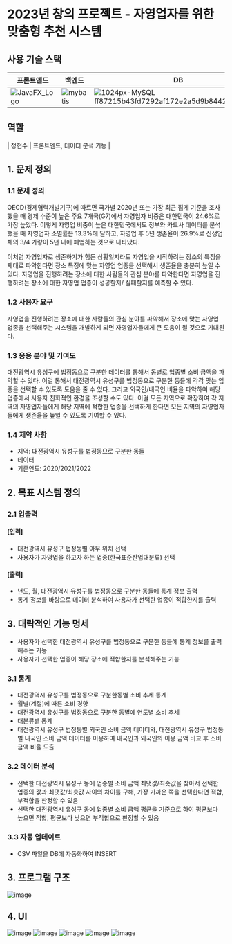 # 2023년 창의 프로젝트 - 자영업자를 위한 맞춤형 추천 시스템

## 사용 기술 스택
| 프론트엔드 | 백엔드 | DB |
| -- | -- | -- |
| ![JavaFX_Logo](https://github.com/winteeeee/CreativeProject/assets/102248077/e99697fc-daa5-479a-822e-0f0c669f2329) | ![mybatis](https://github.com/winteeeee/CreativeProject/assets/102248077/9de9109e-3f8c-44b8-ad2c-72b6dc39e90b) | ![1024px-MySQL ff87215b43fd7292af172e2a5d9b844217262571](https://github.com/winteeeee/CreativeProject/assets/102248077/fa1f0082-dbda-44a8-a864-c01043e0332e) |

## 역할
| 정현수 | 프론트엔드, 데이터 분석 기능 |

## 1. 문제 정의
### 1.1 문제 정의
  OECD(경제협력개발기구)에 따르면 국가별 2020년 또는 가장 최근 집계 기준을 조사했을 때 경제 수준이 높은 주요 7개국(G7)에서 자영업자 비중은 대한민국이 24.6%로 가장 높았다. 이렇게 자영업 비중이 높은 대한민국에서도 정부와 카드사 데이터를 분석했을 때 자영업자 소멸률은 13.3%에 달하고, 자영업 후 5년 생존율이 26.9%로 신생업체의 3/4 가량이 5년 내에 폐업하는 것으로 나타났다.
  
  이처럼 자영업자로 생존하기가 힘든 상황일지라도 자영업을 시작하려는 장소의 특징을 제대로 파악한다면 장소 특징에 맞는 자영업 업종을 선택해서 생존율을 충분히 높일 수 있다. 자영업을 진행하려는 장소에 대한 사람들의 관심 분야를 파악한다면 자영업을 진행하려는 장소에 대한 자영업 업종이 성공할지/ 실패할지를 예측할 수 있다.

### 1.2 사용자 요구
  자영업을 진행하려는 장소에 대한 사람들의 관심 분야를 파악해서 장소에 맞는 자영업 업종을 선택해주는 시스템을 개발하게 되면 자영업자들에게 큰 도움이 될 것으로 기대된다.
  
### 1.3 응용 분야 및 기여도
  대전광역시 유성구에 법정동으로 구분한 데이터를 통해서 동별로 업종별 소비 금액을 파악할 수 있다. 이걸 통해서 대전광역시 유성구를 법정동으로 구분한 동들에 각각 맞는 업종을 선택할 수 있도록 도움을 줄 수 있다. 그리고 외국인/내국인 비율을 파악하여 해당 업종에서 사용자 친화적인 환경을 조성할 수도 있다.
  이걸 모든 지역으로 확장하여 각 지역의 자영업자들에게 해당 지역에 적합한 업종을 선택하게 한다면 모든 지역의 자영업자들에게 생존율을 높일 수 있도록 기여할 수 있다. 
  
### 1.4 제약 사항
  * 지역: 대전광역시 유성구를 법정동으로 구분한 동들
  * 데이터
  * 기준연도: 2020/2021/2022

## 2. 목표 시스템 정의
### 2.1 입출력
#### [입력]
* 대전광역시 유성구 법정동별 아무 위치 선택
* 사용자가 자영업을 하고자 하는 업종(한국표준산업대분류) 선택

#### [출력]
* 년도, 월, 대전광역시 유성구를 법정동으로 구분한 동들에 통계 정보 출력
* 통계 정보를 바탕으로 데이터 분석하여 사용자가 선택한 업종이 적합한지를 출력

## 3. 대략적인 기능 명세
* 사용자가 선택한 대전광역시 유성구를 법정동으로 구분한 동들에 통계 정보를 출력해주는 기능
* 사용자가 선택한 업종이 해당 장소에 적합한지를 분석해주는 기능

### 3.1 통계
* 대전광역시 유성구를 법정동으로 구분한동별 소비 추세 통계
* 월별(계절)에 따른 소비 경향
* 대전광역시 유성구를 법정동으로 구분한 동별에 연도별 소비 추세
* 대분류별 통계
* 대전광역시 유성구 법정동별 외국인 소비 금액 데이터와, 대전광역시 유성구 법정동별 내국인 소비 금액 데이터를 이용하여 내국인과 외국인의 이용 금액 비교 후 소비 금액 비율 도출

### 3.2 데이터 분석
* 선택한 대전광역시 유성구 동에 업종별 소비 금액 최댓값/최솟값을 찾아서 선택한 업종의 값과 최댓값/최솟값 사이의 차이를 구해, 가장 가까운 쪽을 선택한다면 적합, 부적합을 판정할 수 있음
* 선택한 대전광역시 유성구 동에 업종별 소비 금액 평균을 기준으로 하여 평균보다 높으면 적합, 평균보다 낮으면 부적합으로 판정할 수 있음

### 3.3 자동 업데이트
* CSV 파일을 DB에 자동화하여 INSERT

## 3. 프로그램 구조
![image](https://github.com/junghyunsoo24/CreativeProject/assets/117528532/441b41bf-733f-41c3-9e0a-4a25cc03dc7d)

## 4. UI
![image](https://github.com/junghyunsoo24/CreativeProject/assets/117528532/f2f6b362-3cf6-40a4-a0e9-599d17902cb6)
![image](https://github.com/junghyunsoo24/CreativeProject/assets/117528532/734e738f-71d8-4e16-9c7f-7e715a09eff4)
![image](https://github.com/junghyunsoo24/CreativeProject/assets/117528532/73140f06-98ea-48d4-a9ca-54bb96bd8fe3)
![image](https://github.com/junghyunsoo24/CreativeProject/assets/117528532/0dc7b570-956a-44bb-969b-4358c27e3f39)
![image](https://github.com/junghyunsoo24/CreativeProject/assets/117528532/a99989eb-64f5-45cc-83a2-7bb0e7bdf9a1)
